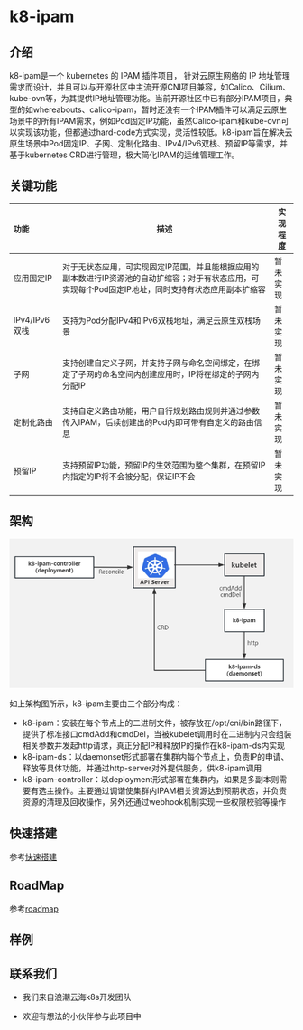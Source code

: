 # k8-ipam

## 介绍

k8-ipam是一个 kubernetes 的 IPAM 插件项目， 针对云原生网络的 IP 地址管理需求而设计，并且可以与开源社区中主流开源CNI项目兼容，如Calico、Cilium、kube-ovn等，为其提供IP地址管理功能。当前开源社区中已有部分IPAM项目，典型的如whereabouts、calico-ipam，暂时还没有一个IPAM插件可以满足云原生场景中的所有IPAM需求，例如Pod固定IP功能，虽然Calico-ipam和kube-ovn可以实现该功能，但都通过hard-code方式实现，灵活性较低。k8-ipam旨在解决云原生场景中Pod固定IP、子网、定制化路由、IPv4/IPv6双栈、预留IP等需求，并基于kubernetes CRD进行管理，极大简化IPAM的运维管理工作。

## 关键功能

| 功能          | 描述                                                         | 实现程度 |
| :------------ | ------------------------------------------------------------ | -------- |
| 应用固定IP    | 对于无状态应用，可实现固定IP范围，并且能根据应用的副本数进行IP资源池的自动扩缩容；对于有状态应用，可实现每个Pod固定IP地址，同时支持有状态应用副本扩缩容 | 暂未实现 |
| IPv4/IPv6双栈 | 支持为Pod分配IPv4和IPv6双栈地址，满足云原生双栈场景          | 暂未实现 |
| 子网          | 支持创建自定义子网，并支持子网与命名空间绑定，在绑定了子网的命名空间内创建应用时，IP将在绑定的子网内分配IP | 暂未实现 |
| 定制化路由    | 支持自定义路由功能，用户自行规划路由规则并通过参数传入IPAM，后续创建出的Pod内即可带有自定义的路由信息 | 暂未实现 |
| 预留IP        | 支持预留IP功能，预留IP的生效范围为整个集群，在预留IP内指定的IP将不会被分配，保证IP不会 | 暂未实现 |



## 架构

 ![](./docs/images/架构图.png)

如上架构图所示，k8-ipam主要由三个部分构成：

- k8-ipam：安装在每个节点上的二进制文件，被存放在/opt/cni/bin路径下，提供了标准接口cmdAdd和cmdDel，当被kubelet调用时在二进制内只会组装相关参数并发起http请求，真正分配IP和释放IP的操作在k8-ipam-ds内实现
- k8-ipam-ds：以daemonset形式部署在集群内每个节点上，负责IP的申请、释放等具体功能，并通过http-server对外提供服务，供k8-ipam调用
- k8-ipam-controller：以deployment形式部署在集群内，如果是多副本则需要有选主操作。主要通过调谐使集群内IPAM相关资源达到预期状态，并负责资源的清理及回收操作，另外还通过webhook机制实现一些权限校验等操作

## 快速搭建

参考[快速搭建](./docs/install.md)

## RoadMap

参考[roadmap](roadmap.md)

## 样例



## 联系我们

 - 我们来自浪潮云海k8s开发团队

 - 欢迎有想法的小伙伴参与此项目中

   
